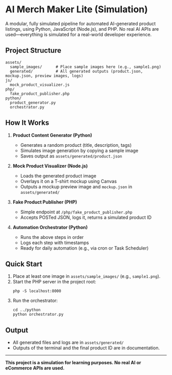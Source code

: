 
# AI Merch Maker Lite (Simulation)

A modular, fully simulated pipeline for automated AI-generated product listings, using Python, JavaScript (Node.js), and PHP. No real AI APIs are used—everything is simulated for a real-world developer experience.

## Project Structure

```
assets/
  sample_images/      # Place sample images here (e.g., sample1.png)
  generated/          # All generated outputs (product.json, mockup.json, preview images, logs)
js/
  mock_product_visualizer.js
php/
  fake_product_publisher.php
python/
  product_generator.py
  orchestrator.py
```

## How It Works

1. **Product Content Generator (Python)**
   - Generates a random product (title, description, tags)
   - Simulates image generation by copying a sample image
   - Saves output as `assets/generated/product.json`

2. **Mock Product Visualizer (Node.js)**
   - Loads the generated product image
   - Overlays it on a T-shirt mockup using Canvas
   - Outputs a mockup preview image and `mockup.json` in `assets/generated/`

3. **Fake Product Publisher (PHP)**
   - Simple endpoint at `/php/fake_product_publisher.php`
   - Accepts POSTed JSON, logs it, returns a simulated product ID

4. **Automation Orchestrator (Python)**
   - Runs the above steps in order
   - Logs each step with timestamps
   - Ready for daily automation (e.g., via cron or Task Scheduler)

## Quick Start

1. Place at least one image in `assets/sample_images/` (e.g., `sample1.png`).
2. Start the PHP server in the project root:
   ```
   php -S localhost:8000
   ```
3. Run the orchestrator:
   ```
   cd ../python
   python orchestrator.py
   ```

## Output
- All generated files and logs are in `assets/generated/`
- Outputs of the terminal and the final product ID are in documentation.

---

**This project is a simulation for learning purposes. No real AI or eCommerce APIs are used.**
